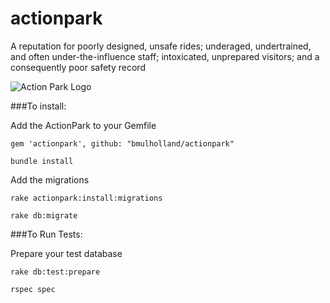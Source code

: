 actionpark
==========

A reputation for poorly designed, unsafe rides; underaged, undertrained, and often under-the-influence staff; intoxicated, unprepared visitors; and a consequently poor safety record

![Action Park Logo](http://upload.wikimedia.org/wikipedia/en/a/a1/Action_Park_logo.png "Action Park Logo")

###To install:

Add the ActionPark to your Gemfile

```
gem 'actionpark', github: "bmulholland/actionpark"
```

```
bundle install
```

Add the migrations

```
rake actionpark:install:migrations
```

```
rake db:migrate
```

###To Run Tests:

Prepare your test database

```
rake db:test:prepare
```

```
rspec spec
```


